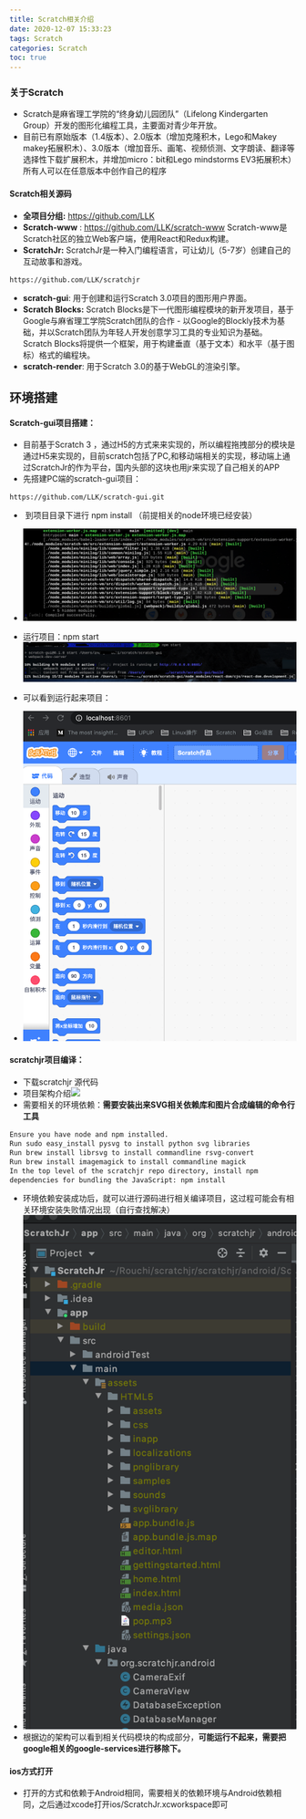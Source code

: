 ```yaml
---
title: Scratch相关介绍
date: 2020-12-07 15:33:23
tags: Scratch
categories: Scratch
toc: true
---
```


### 关于Scratch
- Scratch是麻省理工学院的“终身幼儿园团队”（Lifelong Kindergarten Group）开发的图形化编程工具，主要面对青少年开放。
- 目前已有原始版本（1.4版本）、2.0版本（增加克隆积木，Lego和Makey makey拓展积木）、3.0版本（增加音乐、画笔、视频侦测、文字朗读、翻译等选择性下载扩展积木，并增加micro：bit和Lego mindstorms EV3拓展积木）所有人可以在任意版本中创作自己的程序

#### Scratch相关源码
- **全项目分组:** https://github.com/LLK
- **Scratch-www** : https://github.com/LLK/scratch-www   Scratch-www是Scratch社区的独立Web客户端，使用React和Redux构建。
- **ScratchJr:** ScratchJr是一种入门编程语言，可让幼儿（5-7岁）创建自己的互动故事和游戏。
```
https://github.com/LLK/scratchjr
```
- **scratch-gui**:  用于创建和运行Scratch 3.0项目的图形用户界面。
- **Scratch Blocks:** Scratch Blocks是下一代图形编程模块的新开发项目，基于Google与麻省理工学院Scratch团队的合作 - 以Google的Blockly技术为基础，并以Scratch团队为年轻人开发创意学习工具的专业知识为基础。 Scratch Blocks将提供一个框架，用于构建垂直（基于文本）和水平（基于图标）格式的编程块。 
- **scratch-render**:  用于Scratch 3.0的基于WebGL的渲染引擎。


## 环境搭建
#### Scratch-gui项目搭建：
- 目前基于Scratch 3 ，通过H5的方式来来实现的，所以编程拖拽部分的模块是通过H5来实现的，目前scratch包括了PC,和移动端相关的实现，移动端上通过ScratchJr的作为平台，国内头部的这块也用jr来实现了自己相关的APP
- 先搭建PC端的scratch-gui项目：
```
https://github.com/LLK/scratch-gui.git
```

-  到项目目录下进行 npm install （前提相关的node环境已经安装）
-  ![](https://raw.githubusercontent.com/zhulg/allpic/master/scratch2.png)

- 运行项目：npm start  ![](https://raw.githubusercontent.com/zhulg/allpic/master/scratch1.png)

- 可以看到运行起来项目：
- ![](https://raw.githubusercontent.com/zhulg/allpic/master/scratch3.png)

#### scratchjr项目编译：
- 下载scratchjr 源代码
- 项目架构介绍![](https://raw.githubusercontent.com/LLK/scratchjr/develop/doc/scratchjr_architecture.png)
- 需要相关的环境依赖：**需要安装出来SVG相关依赖库和图片合成编辑的命令行工具**

```
Ensure you have node and npm installed.
Run sudo easy_install pysvg to install python svg libraries
Run brew install librsvg to install commandline rsvg-convert
Run brew install imagemagick to install commandline magick
In the top level of the scratchjr repo directory, install npm dependencies for bundling the JavaScript: npm install
```

- 环境依赖安装成功后，就可以进行源码进行相关编译项目，这过程可能会有相关环境安装失败情况出现（自行查找解决）
- ![](https://raw.githubusercontent.com/zhulg/allpic/master/scratch4.png)
- 根据边的架构可以看到相关代码模块的构成部分，**可能运行不起来，需要把google相关的google-services进行移除下。**

#### ios方式打开
- 打开的方式和依赖于Android相同，需要相关的依赖环境与Android依赖相同，之后通过xcode打开ios/ScratchJr.xcworkspace即可




